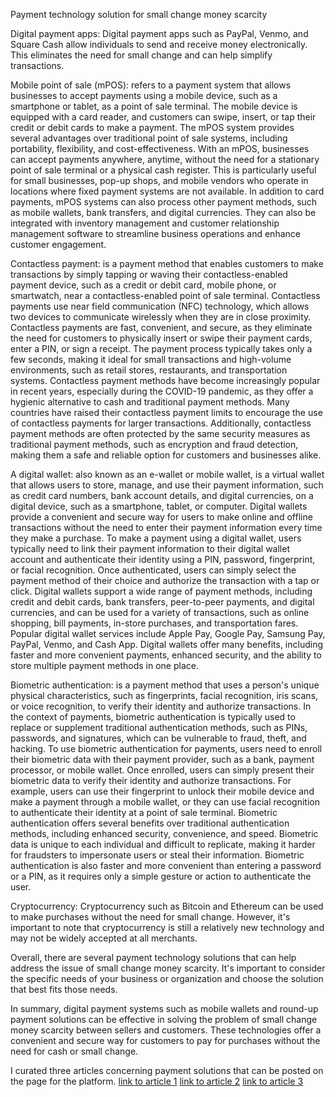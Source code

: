 Payment technology solution for small change money scarcity

Digital payment apps: Digital payment apps such as PayPal, Venmo, and Square Cash allow individuals to send and receive money electronically. This eliminates the need for small change and can help simplify transactions.

Mobile point of sale (mPOS): refers to a payment system that allows businesses to accept payments using a mobile device, such as a smartphone or tablet, as a point of sale terminal. The mobile device is equipped with a card reader, and customers can swipe, insert, or tap their credit or debit cards to make a payment.
The mPOS system provides several advantages over traditional point of sale systems, including portability, flexibility, and cost-effectiveness. With an mPOS, businesses can accept payments anywhere, anytime, without the need for a stationary point of sale terminal or a physical cash register. This is particularly useful for small businesses, pop-up shops, and mobile vendors who operate in locations where fixed payment systems are not available.
In addition to card payments, mPOS systems can also process other payment methods, such as mobile wallets, bank transfers, and digital currencies. They can also be integrated with inventory management and customer relationship management software to streamline business operations and enhance customer engagement.

Contactless payment: is a payment method that enables customers to make transactions by simply tapping or waving their contactless-enabled payment device, such as a credit or debit card, mobile phone, or smartwatch, near a contactless-enabled point of sale terminal. Contactless payments use near field communication (NFC) technology, which allows two devices to communicate wirelessly when they are in close proximity.
Contactless payments are fast, convenient, and secure, as they eliminate the need for customers to physically insert or swipe their payment cards, enter a PIN, or sign a receipt. The payment process typically takes only a few seconds, making it ideal for small transactions and high-volume environments, such as retail stores, restaurants, and transportation systems.
Contactless payment methods have become increasingly popular in recent years, especially during the COVID-19 pandemic, as they offer a hygienic alternative to cash and traditional payment methods. Many countries have raised their contactless payment limits to encourage the use of contactless payments for larger transactions. Additionally, contactless payment methods are often protected by the same security measures as traditional payment methods, such as encryption and fraud detection, making them a safe and reliable option for customers and businesses alike.

A digital wallet: also known as an e-wallet or mobile wallet, is a virtual wallet that allows users to store, manage, and use their payment information, such as credit card numbers, bank account details, and digital currencies, on a digital device, such as a smartphone, tablet, or computer. Digital wallets provide a convenient and secure way for users to make online and offline transactions without the need to enter their payment information every time they make a purchase. To make a payment using a digital wallet, users typically need to link their payment information to their digital wallet account and authenticate their identity using a PIN, password, fingerprint, or facial recognition. Once authenticated, users can simply select the payment method of their choice and authorize the transaction with a tap or click. Digital wallets support a wide range of payment methods, including credit and debit cards, bank transfers, peer-to-peer payments, and digital currencies, and can be used for a variety of transactions, such as online shopping, bill payments, in-store purchases, and transportation fares.
Popular digital wallet services include Apple Pay, Google Pay, Samsung Pay, PayPal, Venmo, and Cash App. Digital wallets offer many benefits, including faster and more convenient payments, enhanced security, and the ability to store multiple payment methods in one place.

Biometric authentication: is a payment method that uses a person's unique physical characteristics, such as fingerprints, facial recognition, iris scans, or voice recognition, to verify their identity and authorize transactions.
In the context of payments, biometric authentication is typically used to replace or supplement traditional authentication methods, such as PINs, passwords, and signatures, which can be vulnerable to fraud, theft, and hacking.
To use biometric authentication for payments, users need to enroll their biometric data with their payment provider, such as a bank, payment processor, or mobile wallet. Once enrolled, users can simply present their biometric data to verify their identity and authorize transactions. For example, users can use their fingerprint to unlock their mobile device and make a payment through a mobile wallet, or they can use facial recognition to authenticate their identity at a point of sale terminal.
Biometric authentication offers several benefits over traditional authentication methods, including enhanced security, convenience, and speed. Biometric data is unique to each individual and difficult to replicate, making it harder for fraudsters to impersonate users or steal their information. Biometric authentication is also faster and more convenient than entering a password or a PIN, as it requires only a simple gesture or action to authenticate the user.


Cryptocurrency: Cryptocurrency such as Bitcoin and Ethereum can be used to make purchases without the need for small change. However, it's important to note that cryptocurrency is still a relatively new technology and may not be widely accepted at all merchants.

Overall, there are several payment technology solutions that can help address the issue of small change money scarcity. It's important to consider the specific needs of your business or organization and choose the solution that best fits those needs.

In summary, digital payment systems such as mobile wallets and round-up payment solutions can be effective in solving the problem of small change money scarcity between sellers and customers. These technologies offer a convenient and secure way for customers to pay for purchases without the need for cash or small change.

I curated three articles concerning payment solutions that can be posted on the page for the platform.
[link to article 1](https://docs.google.com/document/d/1PqfKHiEJDWBDMb-478MVCIP4jAgvAGxP4wKGYxN3nwQ/edit?usp=sharing)
[link to article 2](https://docs.google.com/document/d/1lkBhGKk89hQFWecUdfv_DAFSD-VU5Atik_GDd37QiyE/edit?usp=sharing)
[link to article 3](https://docs.google.com/document/d/1anoxrt0ALIqhS1LVa05_znIA9X4YZu4DD5PbDFEMC3A/edit?usp=sharing)
